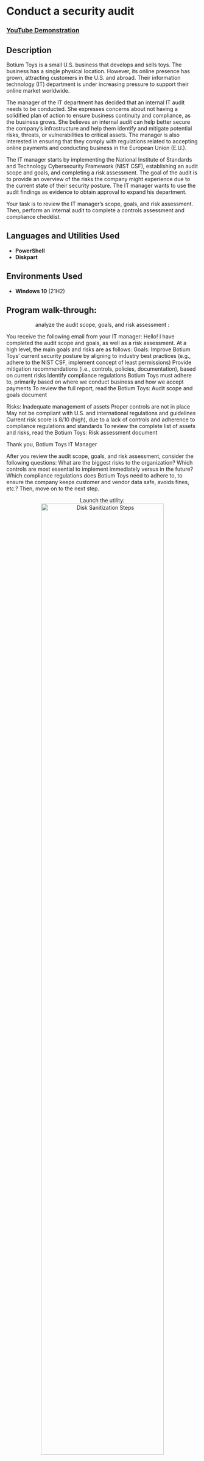 <h1> Conduct a security audit </h1>

 ### [YouTube Demonstration](https://youtu.be/7eJexJVCqJo)

<h2>Description</h2>
Botium Toys is a small U.S. business that develops and sells toys. The business has a single physical location. However, its online presence has grown, attracting customers in the U.S. and abroad. Their information technology (IT) department is under increasing pressure to support their online market worldwide. 

The manager of the IT department has decided that an internal IT audit needs to be conducted. She expresses concerns about not having a solidified plan of action to ensure business continuity and compliance, as the business grows. She believes an internal audit can help better secure the company’s infrastructure and help them identify and mitigate potential risks, threats, or vulnerabilities to critical assets. The manager is also interested in ensuring that they comply with regulations related to accepting online payments and conducting business in the European Union (E.U.).   

The IT manager starts by implementing the National Institute of Standards and Technology Cybersecurity Framework (NIST CSF), establishing an audit scope and goals, and completing a risk assessment. The goal of the audit is to provide an overview of the risks the company might experience due to the current state of their security posture. The IT manager wants to use the audit findings as evidence to obtain approval to expand his department. 

Your task is to review the IT manager’s scope, goals, and risk assessment. Then, perform an internal audit to complete a controls assessment and compliance checklist.
<br />

<h2>Languages and Utilities Used</h2>

- <b>PowerShell</b> 
- <b>Diskpart</b>

<h2>Environments Used </h2>

- <b>Windows 10</b> (21H2)

<h2>Program walk-through:</h2>
<p align="center">
analyze the audit scope, goals, and risk assessment : <br/>
  
You receive the following email from your IT manager:
Hello!
I have completed the audit scope and goals, as well as a risk assessment. At a high level, the main goals and risks are as follows:
Goals:
Improve Botium Toys’ current security posture by aligning to industry best practices (e.g., adhere to the NIST CSF, implement concept of least permissions)
Provide mitigation recommendations (i.e., controls, policies, documentation), based on current risks
Identify compliance regulations Botium Toys must adhere to, primarily based on where we conduct business and how we accept payments
To review the full report, read the Botium Toys: Audit scope and goals document

Risks:
Inadequate management of assets
Proper controls are not in place
May not be compliant with U.S. and international regulations and guidelines
Current risk score is 8/10 (high), due to a lack of controls and adherence to compliance regulations and standards
To review the complete list of assets and risks, read the Botium Toys: Risk assessment document 

Thank you,
Botium Toys IT Manager

After you review the audit scope, goals, and risk assessment, consider the following questions:
What are the biggest risks to the organization?
Which controls are most essential to implement immediately versus in the future?
Which compliance regulations does Botium Toys need to adhere to, to ensure the company keeps customer and vendor data safe, avoids fines, etc.?
Then, move on to the next step. 

<p align="center">
Launch the utility: <br/>
<img src="https://i.imgur.com/62TgaWL.png" height="80%" width="80%" alt="Disk Sanitization Steps"/>
<br />
<br />
Select the disk:  <br/>
<img src="https://i.imgur.com/tcTyMUE.png" height="80%" width="80%" alt="Disk Sanitization Steps"/>
<br />
<br />
Enter the number of passes: <br/>
<img src="https://i.imgur.com/nCIbXbg.png" height="80%" width="80%" alt="Disk Sanitization Steps"/>
<br />
<br />
Confirm your selection:  <br/>
<img src="https://i.imgur.com/cdFHBiU.png" height="80%" width="80%" alt="Disk Sanitization Steps"/>
<br />
<br />
Wait for process to complete (may take some time):  <br/>
<img src="https://i.imgur.com/JL945Ga.png" height="80%" width="80%" alt="Disk Sanitization Steps"/>
<br />
<br />
Sanitization complete:  <br/>
<img src="https://i.imgur.com/K71yaM2.png" height="80%" width="80%" alt="Disk Sanitization Steps"/>
<br />
<br />
Observe the wiped disk:  <br/>
<img src="https://i.imgur.com/AeZkvFQ.png" height="80%" width="80%" alt="Disk Sanitization Steps"/>
</p>

<!--
 ```diff
- text in red
+ text in green
! text in orange
# text in gray
@@ text in purple (and bold)@@
```
--!>
